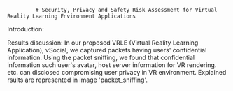              # Security, Privacy and Safety Risk Assessment for Virtual Reality Learning Environment Applications

Introduction:


Results discussion:
In our proposed VRLE (Virtual Reality Learning Application), vSocial, we captured packets having users' confidential information. Using the packet sniffing, we found that confidential information such user's avatar, host server information for VR rendering. etc. can disclosed compromising user privacy in VR environment. Explained rsults are represented in image 'packet_sniffing'.
